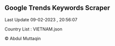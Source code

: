 

## Google Trends Keywords Scraper 
 
Last Update 09-02-2023 , 20:56:07

Country List :
VIETNAM.json



© Abdul Muttaqin 
